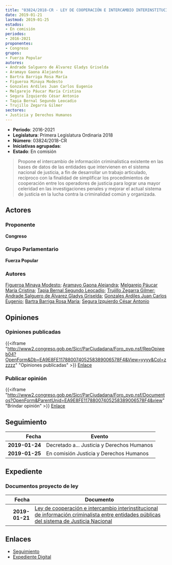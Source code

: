 ```yaml
---
title: "03824/2018-CR - LEY DE COOPERACIÓN E INTERCAMBIO INTERINSTITUCIONAL DE INFORMACIÓN CRIMINALÍSTICA ENTRE ENTIDADES PÚBLICAS DEL SISTEMA DE JUSTICIA NACIONAL"
date: 2019-01-21
lastmod: 2019-01-25
estados:
- En comisión
periodos:
- 2016-2021
proponentes:
- Congreso
grupos:
- Fuerza Popular
autores:
- Andrade Salguero de Álvarez Gladys Griselda
- Aramayo Gaona Alejandra
- Bartra Barriga Rosa María
- Figueroa Minaya Modesto
- Gonzales Ardiles Juan Carlos Eugenio
- Melgarejo Páucar María Cristina
- Segura Izquierdo César Antonio
- Tapia Bernal Segundo Leocadio
- Trujillo Zegarra Gilmer
sectores:
- Justicia y Derechos Humanos
---
```

- **Periodo**: 2016-2021
- **Legislatura**: Primera Legislatura Ordinaria 2018
- **Número**: 03824/2018-CR
- **Iniciativas agrupadas**: 
- **Estado**: En comisión

> Propone el intercambio de información criminalística existente en las bases de datos de las entidades que intervienen en el sistema nacional de justicia, a fin de desarrollar un trabajo articulado, recíproco con la finalidad de simplificar los procedimientos de cooperación entre los operadores de justicia para lograr una mayor celeridad en las investigaciones penales y mejorar el actual sistema de justicia en la lucha contra la criminalidad común y organizada.


## Actores

### Proponente

**Congreso**

### Grupo Parlamentario

**Fuerza Popular**

### Autores

[Figueroa Minaya Modesto](mailto:mailto:mfigueroam@congreso.gob.pe); [Aramayo Gaona Alejandra](mailto:mailto:maramayo@congreso.gob.pe); [Melgarejo Páucar María Cristina](mailto:mailto:mmelgarejo@congreso.gob.pe); [Tapia Bernal Segundo Leocadio](mailto:mailto:stapia@congreso.gob.pe); [Trujillo Zegarra Gilmer](mailto:mailto:gtrujilloz@congreso.gob.pe); [Andrade Salguero de Álvarez Gladys Griselda](mailto:mailto:gandrade@congreso.gob.pe); [Gonzales Ardiles Juan Carlos Eugenio](mailto:mailto:jgonzalesa@congreso.gob.pe); [Bartra Barriga Rosa María](mailto:mailto:rbartra@congreso.gob.pe); [Segura Izquierdo César Antonio](mailto:mailto:csegura@congreso.gob.pe)

## Opiniones

### Opiniones publicadas

{{<iframe "http://www2.congreso.gob.pe/Sicr/ParCiudadana/Foro_pvp.nsf/RepOpiweb04?OpenForm&Db=EA9E8FE11788007405258389006578F4&View=yyyy&Col=zzzzz" "Opiniones publicadas" >}}
[Enlace](http://www2.congreso.gob.pe/Sicr/ParCiudadana/Foro_pvp.nsf/RepOpiweb04?OpenForm&Db=EA9E8FE11788007405258389006578F4&View=yyyy&Col=zzzzz)

### Publicar opinión

{{<iframe "http://www2.congreso.gob.pe/Sicr/ParCiudadana/Foro_pvp.nsf/Documentos?OpenForm&ParentUnid=EA9E8FE11788007405258389006578F4&view" "Brindar opinión" >}}
[Enlace](http://www2.congreso.gob.pe/Sicr/ParCiudadana/Foro_pvp.nsf/Documentos?OpenForm&ParentUnid=EA9E8FE11788007405258389006578F4&view)


## Seguimiento

| Fecha | Evento |
|------:|--------|
| **2019-01-24** | Decretado a... Justicia y Derechos Humanos |
| **2019-01-25** | En comisión Justicia y Derechos Humanos |

## Expediente

### Documentos proyecto de ley

| Fecha | Documento |
|------:|-----------|
| **2019-01-21** | [Ley de cooperación e intercambio interinstitucional de información criminalista entre entidades públicas del sistema de Justicia Nacional](http://www.leyes.congreso.gob.pe/Documentos/2016_2021/Proyectos_de_Ley_y_de_Resoluciones_Legislativas/PL0382420190121..pdf) |

## Enlaces

- [Seguimiento](http://www2.congreso.gob.pe/Sicr/TraDocEstProc/CLProLey2016.nsf/f7fff46988ca05b1052578e100829cc7/7b13647a298a66dc05258389005dab27?OpenDocument)
- [Expediente Digital](http://www2.congreso.gob.pe/Sicr/TraDocEstProc/Expvirt_2011.nsf/visbusqptramdoc1621/03824?opendocument)


